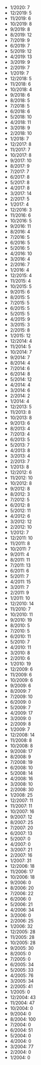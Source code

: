 *  1/2020: 7
*  12/2019: 5
*  11/2019: 6
*  10/2019: 8
*  9/2019: 8
*  8/2019: 12
*  7/2019: 9
*  6/2019: 7
*  5/2019: 12
*  4/2019: 13
*  3/2019: 9
*  2/2019: 7
*  1/2019: 7
*  12/2018: 5
*  11/2018: 6
*  10/2018: 4
*  9/2018: 6
*  8/2018: 5
*  7/2018: 5
*  6/2018: 6
*  5/2018: 10
*  4/2018: 11
*  3/2018: 9
*  2/2018: 10
*  1/2018: 7
*  12/2017: 8
*  11/2017: 7
*  10/2017: 8
*  9/2017: 10
*  8/2017: 9
*  7/2017: 7
*  6/2017: 8
*  5/2017: 8
*  4/2017: 8
*  3/2017: 14
*  2/2017: 5
*  1/2017: 4
*  12/2016: 3
*  11/2016: 6
*  10/2016: 5
*  9/2016: 11
*  8/2016: 4
*  7/2016: 5
*  6/2016: 5
*  5/2016: 5
*  4/2016: 10
*  3/2016: 4
*  2/2016: 7
*  1/2016: 4
*  12/2015: 4
*  11/2015: 4
*  10/2015: 5
*  9/2015: 6
*  8/2015: 5
*  7/2015: 5
*  6/2015: 5
*  5/2015: 5
*  4/2015: 9
*  3/2015: 3
*  2/2015: 8
*  1/2015: 12
*  12/2014: 4
*  11/2014: 5
*  10/2014: 7
*  9/2014: 7
*  8/2014: 4
*  7/2014: 6
*  6/2014: 8
*  5/2014: 12
*  4/2014: 4
*  3/2014: 6
*  2/2014: 2
*  1/2014: 4
*  12/2013: 5
*  11/2013: 8
*  10/2013: 8
*  9/2013: 6
*  8/2013: 4
*  7/2013: 4
*  6/2013: 5
*  5/2013: 7
*  4/2013: 8
*  3/2013: 4
*  2/2013: 7
*  1/2013: 8
*  12/2012: 6
*  11/2012: 10
*  10/2012: 8
*  9/2012: 8
*  8/2012: 3
*  7/2012: 5
*  6/2012: 8
*  5/2012: 11
*  4/2012: 6
*  3/2012: 12
*  2/2012: 10
*  1/2012: 7
*  12/2011: 10
*  11/2011: 8
*  10/2011: 7
*  9/2011: 4
*  8/2011: 11
*  7/2011: 13
*  6/2011: 6
*  5/2011: 7
*  4/2011: 15
*  3/2011: 7
*  2/2011: 9
*  1/2011: 10
*  12/2010: 14
*  11/2010: 7
*  10/2010: 11
*  9/2010: 19
*  8/2010: 5
*  7/2010: 5
*  6/2010: 11
*  5/2010: 7
*  4/2010: 11
*  3/2010: 8
*  2/2010: 6
*  1/2010: 19
*  12/2009: 6
*  11/2009: 6
*  10/2009: 6
*  9/2009: 6
*  8/2009: 7
*  7/2009: 10
*  6/2009: 0
*  5/2009: 7
*  4/2009: 17
*  3/2009: 0
*  2/2009: 8
*  1/2009: 7
*  12/2008: 14
*  11/2008: 8
*  10/2008: 8
*  9/2008: 17
*  8/2008: 9
*  7/2008: 19
*  6/2008: 10
*  5/2008: 14
*  4/2008: 16
*  3/2008: 10
*  2/2008: 30
*  1/2008: 25
*  12/2007: 11
*  11/2007: 11
*  10/2007: 16
*  9/2007: 12
*  8/2007: 25
*  7/2007: 20
*  6/2007: 13
*  5/2007: 0
*  4/2007: 0
*  3/2007: 21
*  2/2007: 16
*  1/2007: 31
*  12/2006: 18
*  11/2006: 17
*  10/2006: 18
*  9/2006: 0
*  8/2006: 20
*  7/2006: 22
*  6/2006: 0
*  5/2006: 21
*  4/2006: 34
*  3/2006: 0
*  2/2006: 25
*  1/2006: 32
*  12/2005: 28
*  11/2005: 28
*  10/2005: 28
*  9/2005: 30
*  8/2005: 0
*  7/2005: 0
*  6/2005: 34
*  5/2005: 33
*  4/2005: 76
*  3/2005: 34
*  2/2005: 41
*  1/2005: 0
*  12/2004: 43
*  11/2004: 47
*  10/2004: 0
*  9/2004: 0
*  8/2004: 100
*  7/2004: 0
*  6/2004: 51
*  5/2004: 0
*  4/2004: 0
*  3/2004: 77
*  2/2004: 0
*  1/2004: 0